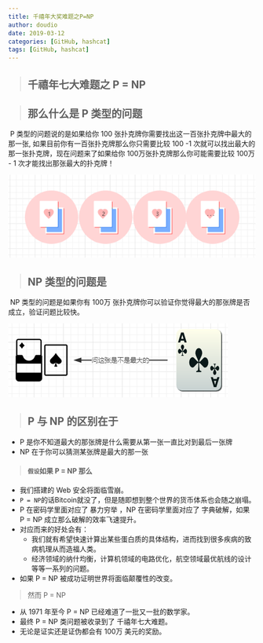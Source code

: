 ```yaml
---
title: 千禧年大奖难题之P=NP
author: doudio
date: 2019-03-12
categories: [GitHub, hashcat]
tags: [GitHub, hashcat]
---
```


> ## 千禧年七大难题之 P = NP

> ## 那么什么是 P 类型的问题

​	P 类型的问题说的是如果给你 100 张扑克牌你需要找出这一百张扑克牌中最大的那一张, 如果目前你有一百张扑克牌那么你只需要比较 100 -1 次就可以找出最大的那一张扑克牌，现在问题来了如果给你 100万张扑克牌那么你可能需要比较 100万 - 1 次才能找出那张最大的扑克牌！

![](https://raw.githubusercontent.com/doudio/note/master/GitHub/hashcat/img/p.png)

> ## NP 类型的问题是

​	NP 类型的问题是如果你有 100万 张扑克牌你可以验证你觉得最大的那张牌是否成立，验证问题比较快。

![](https://raw.githubusercontent.com/doudio/note/master/GitHub/hashcat/img/np.png)

> ## P 与 NP 的区别在于

* P 是你不知道最大的那张牌是什么需要从第一张一直比对到最后一张牌
* NP 在于你可以猜测某张牌是最大的那一张

> #### `假设`如果 P = NP 那么

* 我们搭建的 Web 安全将面临雪崩。
* `P = NP`的话Bitcoin就没了，但是随即想到整个世界的货币体系也会随之崩塌。
* P 在密码学里面对应了 暴力穷举 ，NP 在密码学里面对应了 字典破解，如果 P = NP 成立那么破解的效率飞速提升。
* 对应而来的好处会有：
  * 我们就有希望快速计算出某些蛋白质的具体结构，进而找到很多疾病的致病机理从而造福人类。
  * 经济领域的纳什均衡，计算机领域的电路优化，航空领域最优航线的设计等等一系列的问题。
* 如果 P = NP 被成功证明世界将面临颠覆性的改变。

> 然而 P = NP

* 从 1971 年至今 P = NP 已经难道了一批又一批的数学家。
* 最终 P = NP 类问题被收录到了 千禧年七大难题。
* 无论是证实还是证伪都会有 100万 美元的奖励。